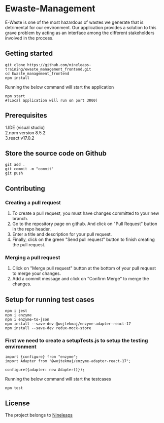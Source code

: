 # Ewaste-Management
E-Waste is one of the most hazardous of wastes we generate that is detrimental for our environment. Our application provides a solution to this grave problem by acting as an interface among the different stakeholders involved in the process.

## Getting started
```  
git clone https://github.com/nineleaps-training/ewaste_management_frontend.git    
cd Ewaste_management_frontend  
npm install  
```  
Running the below command will start the application  
```  
npm start  
#(Local application will run on port 3000)  
```   
  
## Prerequisites
1.IDE (visual studio)  
2.npm version 8.5.2  
3.react v17.0.2  

## Store the source code on Github
```  
git add .  
git commit -m "commit"  
git push  
```  
  
## Contributing  
### Creating a pull request  
1. To create a pull request, you must have changes committed to your new branch.  
2. Go to the repository page on github. And click on "Pull Request" button in the repo header.  
3. Enter a title and description for your pull request.  
4. Finally, click on the green "Send pull request" button to finish creating the pull request.  
  
### Merging a pull request  
1. Click on "Merge pull request" button at the bottom of your pull request to merge your changes.   
2. Add a commit message and click on "Confirm Merge" to merge the changes.  


## Setup for running test cases
```
npm i jest
npm i enzyme
npm i enzyme-to-json
npm install --save-dev @wojtekmaj/enzyme-adapter-react-17
npm install --save-dev redux-mock-store 
```
### First we need to create a setupTests.js to setup the testing environment

```
import {configure} from "enzyme";
import Adapter from "@wojtekmaj/enzyme-adapter-react-17";

configure({adapter: new Adapter()});
```
Running the below command will start the testcases

```
npm test
```

  
## License  
The project belongs to <a href= "https://www.nineleaps.com/" >Nineleaps</a> 


  



